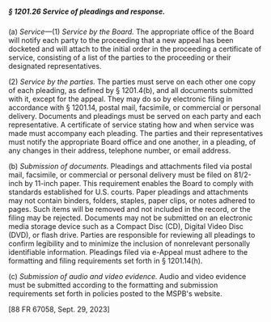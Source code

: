 ##### § 1201.26 Service of pleadings and response. #####

(a) *Service*—(1) *Service by the Board.* The appropriate office of the Board will notify each party to the proceeding that a new appeal has been docketed and will attach to the initial order in the proceeding a certificate of service, consisting of a list of the parties to the proceeding or their designated representatives.

(2) *Service by the parties.* The parties must serve on each other one copy of each pleading, as defined by § 1201.4(b), and all documents submitted with it, except for the appeal. They may do so by electronic filing in accordance with § 1201.14, postal mail, facsimile, or commercial or personal delivery. Documents and pleadings must be served on each party and each representative. A certificate of service stating how and when service was made must accompany each pleading. The parties and their representatives must notify the appropriate Board office and one another, in a pleading, of any changes in their address, telephone number, or email address.

(b) *Submission of documents.* Pleadings and attachments filed via postal mail, facsimile, or commercial or personal delivery must be filed on 81/2-inch by 11-inch paper. This requirement enables the Board to comply with standards established for U.S. courts. Paper pleadings and attachments may not contain binders, folders, staples, paper clips, or notes adhered to pages. Such items will be removed and not included in the record, or the filing may be rejected. Documents may not be submitted on an electronic media storage device such as a Compact Disc (CD), Digital Video Disc (DVD), or flash drive. Parties are responsible for reviewing all pleadings to confirm legibility and to minimize the inclusion of nonrelevant personally identifiable information. Pleadings filed via e-Appeal must adhere to the formatting and filing requirements set forth in § 1201.14(h).

(c) *Submission of audio and video evidence.* Audio and video evidence must be submitted according to the formatting and submission requirements set forth in policies posted to the MSPB's website.

[88 FR 67058, Sept. 29, 2023]